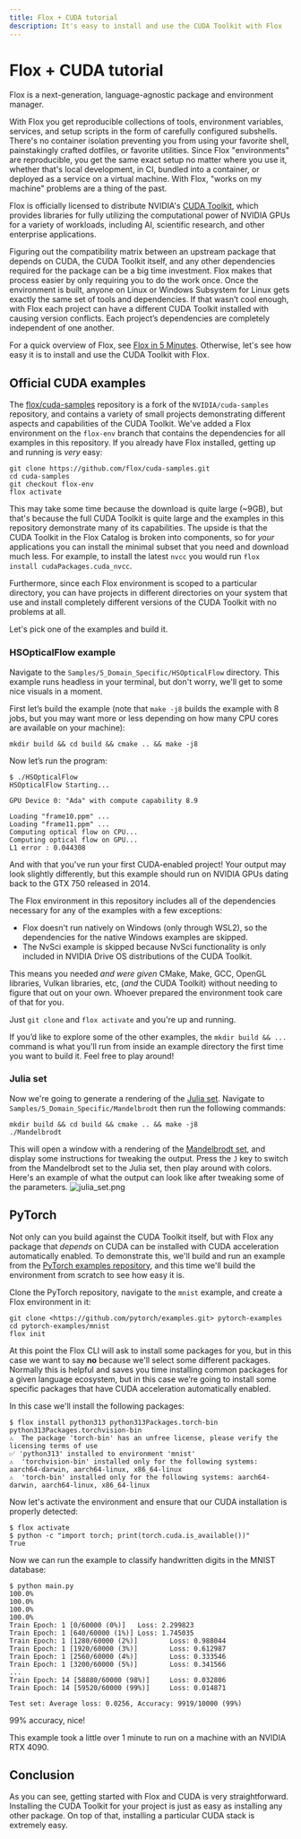 ```yaml
---
title: Flox + CUDA tutorial
description: It's easy to install and use the CUDA Toolkit with Flox
---
```


# Flox + CUDA tutorial

Flox is a next-generation, language-agnostic package and environment manager.

With Flox you get reproducible collections of tools, environment variables, services, and setup scripts
in the form of carefully configured subshells.
There's no container isolation preventing you from using your favorite shell, painstakingly crafted
dotfiles, or favorite utilities.
Since Flox "environments" are reproducible, you get the same exact setup no matter where you use it,
whether that's local development, in CI, bundled into a container, or deployed as a service on a
virtual machine.
With Flox, "works on my machine" problems are a thing of the past.

Flox is officially licensed to distribute NVIDIA's [CUDA Toolkit](https://developer.nvidia.com/cuda-toolkit),
which provides libraries for fully utilizing the computational power of NVIDIA GPUs for a variety of
workloads, including AI, scientific research, and other enterprise applications.

Figuring out the compatibility matrix between an upstream package that depends on CUDA, the CUDA
Toolkit itself, and any other dependencies required for the package can be a big time investment.
Flox makes that process easier by only requiring you to do the work once.
Once the environment is built, anyone on Linux or Windows Subsystem for Linux gets exactly the same
set of tools and dependencies.
If that wasn’t cool enough, with Flox each project can have a different CUDA Toolkit installed with
causing version conflicts.
Each project’s dependencies are completely independent of one another.

For a quick overview of Flox, see [Flox in 5 Minutes](https://flox.dev/docs/flox-5-minutes/).
Otherwise, let's see how easy it is to install and use the CUDA Toolkit with Flox.

## Official CUDA examples

The [flox/cuda-samples](https://github.com/flox/cuda-samples) repository is a fork of the
`NVIDIA/cuda-samples` repository, and contains a variety of small projects demonstrating different
aspects and capabilities of the CUDA Toolkit.
We've added a Flox environment on the `flox-env` branch that contains the dependencies for all
examples in this repository.
If you already have Flox installed, getting up and running is *very* easy:

```{ .bash .copy }
git clone https://github.com/flox/cuda-samples.git
cd cuda-samples
git checkout flox-env
flox activate

```

This may take some time because the download is quite large (~9GB), but that's because the full CUDA
Toolkit is quite large and the examples in this repository demonstrate many of its capabilities.
The upside is that the CUDA Toolkit in the Flox Catalog is broken into components, so for *your*
applications you can install the minimal subset that you need and download much less.
For example, to install the latest `nvcc` you would run `flox install cudaPackages.cuda_nvcc`.

Furthermore, since each Flox environment is scoped to a particular directory, you can have
projects in different directories on your system that use and install completely different
versions of the CUDA Toolkit with no problems at all.

Let's pick one of the examples and build it.

### HSOpticalFlow example

Navigate to the `Samples/5_Domain_Specific/HSOpticalFlow` directory.
This example runs headless in your terminal, but don't worry, we'll get to some nice visuals in a moment.

First let’s build the example (note that `make -j8` builds the example with 8 jobs, but you may want
more or less depending on how many CPU cores are available on your machine):

```console
mkdir build && cd build && cmake .. && make -j8
```

Now let’s run the program:

```console
$ ./HSOpticalFlow
HSOpticalFlow Starting...

GPU Device 0: "Ada" with compute capability 8.9

Loading "frame10.ppm" ...
Loading "frame11.ppm" ...
Computing optical flow on CPU...
Computing optical flow on GPU...
L1 error : 0.044308

```

And with that you've run your first CUDA-enabled project! Your output may look slightly differently,
but this example should run on NVIDIA GPUs dating back to the GTX 750 released in 2014.

The Flox environment in this repository includes all of the dependencies necessary for any of the
examples with a few exceptions:

- Flox doesn't run natively on Windows (only through WSL2), so the dependencies for the native
  Windows examples are skipped.
- The NvSci example is skipped because NvSci functionality is only included in NVIDIA Drive OS
  distributions of the CUDA Toolkit.

This means you needed *and were given* CMake, Make, GCC, OpenGL libraries, Vulkan libraries, etc,
(*and* the CUDA Toolkit) without needing to figure that out on your own. Whoever prepared the
environment took care of that for you.

Just `git clone` and `flox activate` and you're up and running.

If you’d like to explore some of the other examples, the `mkdir build && ...` command is what you'll
run from inside an example directory the first time you want to build it. Feel free to play around!

### Julia set

Now we're going to generate a rendering of the [Julia set](https://en.wikipedia.org/wiki/Julia_set).
Navigate to `Samples/5_Domain_Specific/Mandelbrodt` then run the following commands:

```{ .bash .copy }
mkdir build && cd build && cmake .. && make -j8
./Mandelbrodt

```

This will open a window with a rendering of the [Mandelbrodt set](https://en.wikipedia.org/wiki/Julia_set),
and display some instructions for tweaking the output.
Press the `J` key to switch from the Mandelbrodt set to the Julia set, then play around with colors.
Here's an example of what the output can look like after tweaking some of the parameters.
![julia_set.png](attachment:ba562cb5-37bb-4b4f-93b7-8c4a28c348b5:julia_set.png)

## PyTorch

Not only can you build against the CUDA Toolkit itself, but with Flox any package that *depends* on
CUDA can be installed with CUDA acceleration automatically enabled.
To demonstrate this, we'll build and run an example from the [PyTorch examples repository](https://github.com/pytorch/examples),
and this time we'll build the environment from scratch to see how easy it is.

Clone the PyTorch repository, navigate to the `mnist` example, and create a Flox environment in it:

```{ .bash .copy }
git clone <https://github.com/pytorch/examples.git> pytorch-examples
cd pytorch-examples/mnist
flox init

```

At this point the Flox CLI will ask to install some packages for you, but in this case we want to say
**no** because we'll select some different packages. Normally this is helpful and saves you time
installing common packages for a given language ecosystem, but in this case we’re going to install
some specific packages that have CUDA acceleration automatically enabled.

In this case we'll install the following packages:

```console
$ flox install python313 python313Packages.torch-bin python313Packages.torchvision-bin
⚠️  The package 'torch-bin' has an unfree license, please verify the licensing terms of use
✅ 'python313' installed to environment 'mnist'
⚠️  'torchvision-bin' installed only for the following systems: aarch64-darwin, aarch64-linux, x86_64-linux
⚠️  'torch-bin' installed only for the following systems: aarch64-darwin, aarch64-linux, x86_64-linux

```

Now let's activate the environment and ensure that our CUDA installation is properly detected:

```console
$ flox activate
$ python -c "import torch; print(torch.cuda.is_available())"
True

```

Now we can run the example to classify handwritten digits in the MNIST database:

```console
$ python main.py
100.0%
100.0%
100.0%
100.0%
Train Epoch: 1 [0/60000 (0%)]   Loss: 2.299823
Train Epoch: 1 [640/60000 (1%)] Loss: 1.745035
Train Epoch: 1 [1280/60000 (2%)]        Loss: 0.988044
Train Epoch: 1 [1920/60000 (3%)]        Loss: 0.612987
Train Epoch: 1 [2560/60000 (4%)]        Loss: 0.333546
Train Epoch: 1 [3200/60000 (5%)]        Loss: 0.341566
...
Train Epoch: 14 [58880/60000 (98%)]     Loss: 0.032806
Train Epoch: 14 [59520/60000 (99%)]     Loss: 0.014871

Test set: Average loss: 0.0256, Accuracy: 9919/10000 (99%)

```

99% accuracy, nice!

This example took a little over 1 minute to run on a machine with an NVIDIA RTX 4090.

## Conclusion

As you can see, getting started with Flox and CUDA is very straightforward.
Installing the CUDA Toolkit for your project is just as easy as installing any other package.
On top of that, installing a particular CUDA stack is extremely easy.
